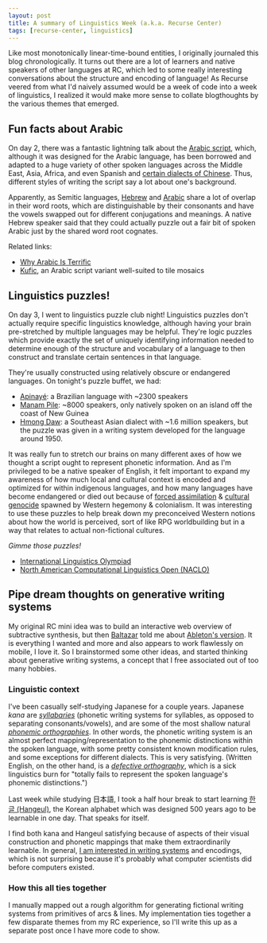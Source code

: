 ```yaml
---
layout: post
title: A summary of Linguistics Week (a.k.a. Recurse Center)
tags: [recurse-center, linguistics]
---
```


Like most monotonically linear-time-bound entities, I originally journaled this blog chronologically. It turns out there are a lot of learners and native speakers of other languages at RC, which led to some really interesting conversations about the structure and encoding of language! As Recurse veered from what I'd naively assumed would be a week of code into a week of linguistics, I realized it would make more sense to collate blogthoughts by the various themes that emerged.

## Fun facts about Arabic

On day 2, there was a fantastic lightning talk about the [Arabic script](https://en.wikipedia.org/wiki/Arabic_script), which, although it was designed for the Arabic language, has been borrowed and adapted to a huge variety of other spoken languages across the Middle East, Asia, Africa, and even Spanish and [certain dialects of Chinese](https://en.wikipedia.org/wiki/Xiao%27erjing). Thus, different styles of writing the script say a lot about one's background.

Apparently, as Semitic languages, [Hebrew](https://en.wikipedia.org/wiki/Hebrew) and [Arabic](https://en.wikipedia.org/wiki/Arabic) share a lot of overlap in their word roots, which are distinguishable by their consonants and have the vowels swapped out for different conjugations and meanings. A native Hebrew speaker said that they could actually puzzle out a fair bit of spoken Arabic just by the shared word root cognates.

Related links:
- [Why Arabic Is Terrific](https://idlewords.com/2011/08/why_arabic_is_terrific.htm)
- [Kufic](https://en.wikipedia.org/wiki/Kufic), an Arabic script variant well-suited to tile mosaics

## Linguistics puzzles!

On day 3, I went to linguistics puzzle club night! Linguistics puzzles don't actually require specific linguistics knowledge, although having your brain pre-stretched by multiple languages may be helpful. They're logic puzzles which provide exactly the set of uniquely identifying information needed to determine enough of the structure and vocabulary of a language to then construct and translate certain sentences in that language.

They're usually constructed using relatively obscure or endangered languages. On tonight's puzzle buffet, we had:
- [Apinayé](https://en.wikipedia.org/wiki/Apinay%C3%A9_language): a Brazilian language with ~2300 speakers
- [Manam Pile](https://en.wikipedia.org/wiki/Manam_language): ~8000 speakers, only natively spoken on an island off the coast of New Guinea
- [Hmong Daw](https://en.wikipedia.org/wiki/Hmong_language): a Southeast Asian dialect with ~1.6 million speakers, but the puzzle was given in a writing system developed for the language around 1950.

It was really fun to stretch our brains on many different axes of how we thought a script ought to represent phonetic information. And as I'm privileged to be a native speaker of English, it felt important to expand my awareness of how much local and cultural context is encoded and optimized for within indigenous languages, and how many languages have become endangered or died out because of [forced assimilation](https://en.wikipedia.org/wiki/Cultural_assimilation_of_Native_Americans) & [cultural genocide](https://en.wikipedia.org/wiki/Genocide_of_indigenous_peoples) spawned by Western hegemony & colonialism. It was interesting to use these puzzles to help break down my preconceived Western notions about how the world is perceived, sort of like RPG worldbuilding but in a way that relates to actual non-fictional cultures.

*Gimme those puzzles!*
- [International Linguistics Olympiad](https://ioling.org/problems/)
- [North American Computational Linguistics Open (NACLO)](https://www.nacloweb.org/practice.php)

## Pipe dream thoughts on generative writing systems

My original RC mini idea was to build an interactive web overview of subtractive synthesis, but then [Baltazar](https://github.com/baltazarortiz) told me about [Ableton's version](https://learningsynths.ableton.com/). It is everything I wanted and more and also appears to work flawlessly on mobile, I love it. So I brainstormed some other ideas, and started thinking about generative writing systems, a concept that I free associated out of too many hobbies.

### Linguistic context

I've been casually self-studying Japanese for a couple years. Japanese *kana* are [*syllabaries*](https://en.wikipedia.org/wiki/Syllabary) (phonetic writing systems for syllables, as opposed to separating consonants/vowels), and are some of the most shallow natural [*phonemic orthographies*](https://en.wikipedia.org/wiki/Phonemic_orthography). In other words, the phonetic writing system is an almost perfect mapping/representation to the phonemic distinctions within the spoken language, with some pretty consistent known modification rules, and some exceptions for different dialects. This is very satisfying. (Written English, on the other hand, is a [*defective orthography*](https://en.wikipedia.org/wiki/Phonemic_orthography#Defective_orthographies), which is a sick linguistics burn for "totally fails to represent the spoken language's phonemic distinctions.")

Last week while studying 日本語, I took a half hour break to start learning [한글 (Hangeul)](http://learn-hangul.com/), the Korean alphabet which was designed 500 years ago to be learnable in one day. That speaks for itself.

I find both kana and Hangeul satisfying because of aspects of their visual construction and phonetic mappings that make them extraordinarily learnable. In general, [I am interested in writing systems](https://www.instagram.com/p/Bi_eyx3HAet/) and encodings, which is not surprising because it's probably what computer scientists did before computers existed.

### How this all ties together

I manually mapped out a rough algorithm for generating fictional writing systems from primitives of arcs & lines. My implementation ties together a few disparate themes from my RC experience, so I'll write this up as a separate post once I have more code to show.


